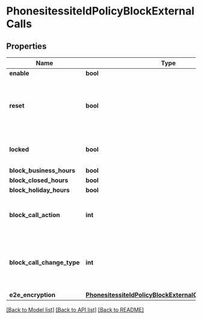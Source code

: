 # PhonesitessiteIdPolicyBlockExternalCalls

## Properties
Name | Type | Description | Notes
------------ | ------------- | ------------- | -------------
**enable** | **bool** |  | [optional] 
**reset** | **bool** | Whether the current settings will use the phone account&#x27;s settings (compatible with the old or new policy frameworks). | [optional] 
**locked** | **bool** | Whether the senior administrator allows users to modify the current settings. | [optional] 
**block_business_hours** | **bool** |  | [optional] 
**block_closed_hours** | **bool** |  | [optional] 
**block_holiday_hours** | **bool** |  | [optional] 
**block_call_action** | **int** | The action when a call is blocked. 9-Disconnect, 0-Forward to voicemail/videomail. | [optional] 
**block_call_change_type** | **int** | Used only in the old policy framework. Apply changes to a new extensions or all extensions. &#x60;1&#x60; - All extension, &#x60;0&#x60; - New extensions. | [optional] 
**e2e_encryption** | [**PhonesitessiteIdPolicyBlockExternalCallsE2eEncryption**](PhonesitessiteIdPolicyBlockExternalCallsE2eEncryption.md) |  | [optional] 

[[Back to Model list]](../README.md#documentation-for-models) [[Back to API list]](../README.md#documentation-for-api-endpoints) [[Back to README]](../README.md)

